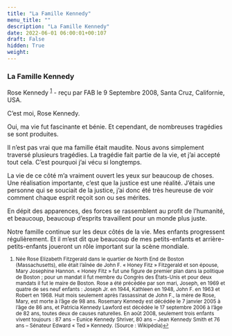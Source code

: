 ```yaml
---
title: "La Famille Kennedy"
menu_title: ""
description: "La Famille Kennedy"
date: 2022-06-01 06:00:01+00:107
draft: False
hidden: True
weight:
---
```

### La Famille Kennedy

Rose Kennedy <sup id="a1">[1](#f1)</sup> - reçu par FAB le 9 Septembre 2008, Santa Cruz, Californie, USA.

C’est moi, Rose Kennedy.

Oui, ma vie fut fascinante et bénie. Et cependant, de nombreuses tragédies se sont produites.

Il n’est pas vrai que ma famille était maudite. Nous avons simplement traversé plusieurs tragédies. La tragédie fait partie de la vie, et j’ai accepté tout cela. C’est pourquoi j’ai vécu si longtemps.

La vie de ce côté m’a vraiment ouvert les yeux sur beaucoup de choses. Une réalisation importante, c’est que la justice est une réalité. J’étais une personne qui se souciait de la justice, j’ai donc été très heureuse de voir comment chaque esprit reçoit son ou ses mérites.

En dépit des apparences, des forces se rassemblent au profit de l’humanité, et beaucoup, beaucoup d’esprits travaillent pour un monde plus juste.

Notre famille continue sur les deux côtés de la vie. Mes enfants progressent régulièrement. Et il m’est dit que beaucoup de mes petits-enfants et arrière-petits-enfants joueront un rôle important sur la scène mondiale.
<small>

1. <large id="f1"> Née Rose Elizabeth Fitzgerald dans le quartier de North End de Boston (Massachusetts), elle était l’aînée de John F. « Honey Fitz » Fitzgerald et son épouse, Mary Josephine Hannon. « Honey Fitz » fut une figure de premier plan dans la politique de Boston  ; pour un mandat il fut membre du Congrès des États-Unis et pour deux mandats il fut le maire de Boston. Rose a été précédée par son mari, Joseph, en 1969 et quatre de ses neuf enfants : Joseph Jr. en 1944, Kathleen en 1948, John F. en 1963 et Robert en 1968. Huit mois seulement après l’assassinat de John F., la mère de Rose, Mary, est morte à l’âge de 98 ans. Rosemary Kennedy est décédée le 7 janvier 2005 à l’âge de 86 ans, et Patricia Kennedy Lawford est décédée le 17 septembre 2006 à l’âge de 82 ans, toutes deux de causes naturelles. En août 2008, seulement trois enfants vivent toujours : 87 ans – Eunice Kennedy Shriver, 80 ans – Jean Kennedy Smith et 76 ans – Sénateur Edward « Ted » Kennedy. (Source : Wikipédia)[↩](#a1)
